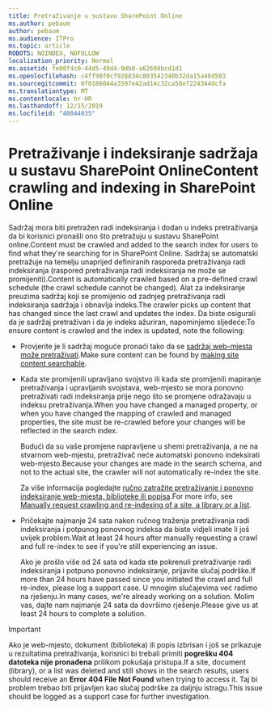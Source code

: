 ```yaml
---
title: Pretraživanje u sustavu SharePoint Online
ms.author: pebaum
author: pebaum
ms.audience: ITPro
ms.topic: article
ROBOTS: NOINDEX, NOFOLLOW
localization_priority: Normal
ms.assetid: fe00f4c0-44d5-49d4-9db0-a62698bcd1d1
ms.openlocfilehash: c4ff98f0cf928834c803542340b32da15a40d583
ms.sourcegitcommit: 0f0186044a3597e42ad14c32ca58e7224344dcfa
ms.translationtype: MT
ms.contentlocale: hr-HR
ms.lasthandoff: 12/15/2019
ms.locfileid: "40044035"
---
```

# <a name="content-crawling-and-indexing-in-sharepoint-online"></a><span data-ttu-id="a010f-102">Pretraživanje i indeksiranje sadržaja u sustavu SharePoint Online</span><span class="sxs-lookup"><span data-stu-id="a010f-102">Content crawling and indexing in SharePoint Online</span></span>

<span data-ttu-id="a010f-103">Sadržaj mora biti pretražen radi indeksiranja i dodan u indeks pretraživanja da bi korisnici pronašli ono što pretražuju u sustavu SharePoint online.</span><span class="sxs-lookup"><span data-stu-id="a010f-103">Content must be crawled and added to the search index for users to find what they're searching for in SharePoint Online.</span></span> <span data-ttu-id="a010f-104">Sadržaj se automatski pretražuje na temelju unaprijed definiranih rasporeda pretraživanja radi indeksiranja (raspored pretraživanja radi indeksiranja ne može se promijeniti).</span><span class="sxs-lookup"><span data-stu-id="a010f-104">Content is automatically crawled based on a pre-defined crawl schedule (the crawl schedule cannot be changed).</span></span> <span data-ttu-id="a010f-105">Alat za indeksiranje preuzima sadržaj koji se promijenio od zadnjeg pretraživanja radi indeksiranja sadržaja i obnavlja indeks.</span><span class="sxs-lookup"><span data-stu-id="a010f-105">The crawler picks up content that has changed since the last crawl and updates the index.</span></span> <span data-ttu-id="a010f-106">Da biste osigurali da je sadržaj pretraživan i da je indeks ažuriran, napominjemo sljedeće:</span><span class="sxs-lookup"><span data-stu-id="a010f-106">To ensure content is crawled and the index is updated, note the following:</span></span>

- <span data-ttu-id="a010f-107">Provjerite je li sadržaj moguće pronaći tako da se [sadržaj web-mjesta može pretraživati](https://docs.microsoft.com/sharepoint/make-site-content-searchable).</span><span class="sxs-lookup"><span data-stu-id="a010f-107">Make sure content can be found by [making site content searchable](https://docs.microsoft.com/sharepoint/make-site-content-searchable).</span></span>

- <span data-ttu-id="a010f-108">Kada ste promijenili upravljano svojstvo ili kada ste promijenili mapiranje pretraživanja i upravljanih svojstava, web-mjesto se mora ponovno pretraživati radi indeksiranja prije nego što se promjene odražavaju u indeksu pretraživanja.</span><span class="sxs-lookup"><span data-stu-id="a010f-108">When you have changed a managed property, or when you have changed the mapping of crawled and managed properties, the site must be re-crawled before your changes will be reflected in the search index.</span></span> 

    <span data-ttu-id="a010f-109">Budući da su vaše promjene napravljene u shemi pretraživanja, a ne na stvarnom web-mjestu, pretraživač neće automatski ponovno indeksirati web-mjesto.</span><span class="sxs-lookup"><span data-stu-id="a010f-109">Because your changes are made in the search schema, and not to the actual site, the crawler will not automatically re-index the site.</span></span> 

    <span data-ttu-id="a010f-110">Za više informacija pogledajte [ručno zatražite pretraživanje i ponovno indeksiranje web-mjesta, biblioteke ili popisa](https://docs.microsoft.com/sharepoint/crawl-site-conten).</span><span class="sxs-lookup"><span data-stu-id="a010f-110">For more info, see [Manually request crawling and re-indexing of a site, a library or a list](https://docs.microsoft.com/sharepoint/crawl-site-conten).</span></span>

- <span data-ttu-id="a010f-111">Pričekajte najmanje 24 sata nakon ručnog traženja pretraživanja radi indeksiranja i potpunog ponovnog indeksa da biste vidjeli imate li još uvijek problem.</span><span class="sxs-lookup"><span data-stu-id="a010f-111">Wait at least 24 hours after manually requesting a crawl and full re-index to see if you're still experiencing an issue.</span></span> 

    <span data-ttu-id="a010f-112">Ako je prošlo više od 24 sata od kada ste pokrenuli pretraživanje radi indeksiranja i potpuno ponovno indeksiranje, prijavite slučaj podrške.</span><span class="sxs-lookup"><span data-stu-id="a010f-112">If more than 24 hours have passed since you initiated the crawl and full re-index, please log a support case.</span></span> <span data-ttu-id="a010f-113">U mnogim slučajevima već radimo na rješenju.</span><span class="sxs-lookup"><span data-stu-id="a010f-113">In many cases, we're already working on a solution.</span></span> <span data-ttu-id="a010f-114">Molim vas, dajte nam najmanje 24 sata da dovršimo rješenje.</span><span class="sxs-lookup"><span data-stu-id="a010f-114">Please give us at least 24 hours to complete a solution.</span></span>

> [!IMPORTANT]
> <span data-ttu-id="a010f-115">Ako je web-mjesto, dokument (biblioteka) ili popis izbrisan i još se prikazuje u rezultatima pretraživanja, korisnici bi trebali primiti **pogrešku 404 datoteka nije pronađena** prilikom pokušaja pristupa.</span><span class="sxs-lookup"><span data-stu-id="a010f-115">If a site, document (library), or a list was deleted and still shows in the search results, users should receive an **Error 404 File Not Found** when trying to access it.</span></span> <span data-ttu-id="a010f-116">Taj bi problem trebao biti prijavljen kao slučaj podrške za daljnju istragu.</span><span class="sxs-lookup"><span data-stu-id="a010f-116">This issue should be logged as a support case for further investigation.</span></span> 



